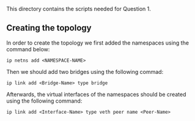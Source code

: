 This directory contains the scripts needed for Question 1.

## Creating the topology
In order to create the topology we first added the namespaces using the command below:
```
ip netns add <NAMESPACE-NAME>
```

Then we should add two bridges using the following commad:
```
ip link add <Bridge-Name> type bridge
```

Afterwards, the virtual interfaces of the namespaces should be created using the following command:
```
ip link add <Interface-Name> type veth peer name <Peer-Name>
```
